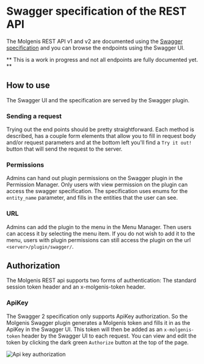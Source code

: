 # Swagger specification of the REST API
The Molgenis REST API v1 and v2 are documented using the [Swagger specification](http://www.swagger.io/)
and you can browse the endpoints using the Swagger UI.

**
This is a work in progress and not all endpoints are fully documented yet.
**

## How to use
The Swagger UI and the specification are served by the Swagger plugin.
### Sending a request
Trying out the end points should be pretty straightforward.
Each method is described, has a couple form elements that allow you to fill in request body and/or
request parameters and at the bottom left you'll find a `Try it out!` button that will send the
request to the server.

### Permissions
Admins can hand out plugin permissions on the Swagger plugin in the Permission Manager.
Only users with view permission on the plugin can access the swagger specification.
The specification uses enums for the `entity_name` parameter, and fills in the entities that the
user can see.

### URL
Admins can add the plugin to the menu in the Menu Manager. Then users can access it by selecting the menu item.
If you do not wish to add it to the menu, users with plugin permissions can still access the plugin on the url 
`<server>/plugin/swagger/`.

## Authorization
The Molgenis REST api supports two forms of authentication: The standard session token header and 
an x-molgenis-token header.

### ApiKey
The Swagger 2 specification only supports ApiKey authorization.
So the Molgenis Swagger plugin generates a Molgenis token and fills it in as the ApiKey in the Swagger UI.
This token will then be added as an `x-molgenis-token` header by the Swagger UI to each request.
You can view and edit the token by clicking the dark green `Authorize` button at the top of the page.

![Api key authorization](/res/images/swagger/apikey.png?raw=true, "swagger/apikey")